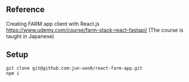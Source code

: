 ## Reference
Creating FARM app client with React.js
https://www.udemy.com/course/farm-stack-react-fastapi/
(The course is taught in Japanese)

## Setup
~~~
git clone git@github.com:jun-uen0/react-farm-app.git
npm i
~~~